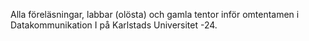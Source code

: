 Alla föreläsningar, labbar (olösta) och gamla tentor inför omtentamen i Datakommunikation I på Karlstads Universitet -24.
